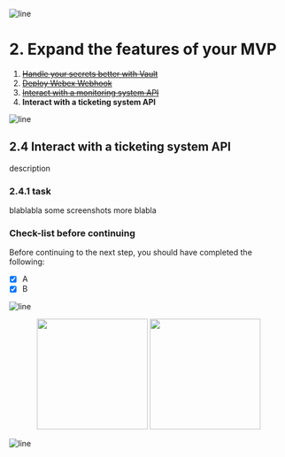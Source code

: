 ![line](../img/banner_line.png)
# 2. Expand the features of your MVP

1. ~~[Handle your secrets better with Vault](2_1.md)~~
2. ~~[Deploy Webex Webhook](2_2.md)~~
3. ~~[Interact with a monitoring system API](2_3.md)~~
4. **Interact with a ticketing system API**


![line](../img/banner_line.png)

## 2.4 Interact with a ticketing system API

description

### 2.4.1 task

blablabla
some screenshots
more blabla

### Check-list before continuing

Before continuing to the next step, you should have completed the following:

- [x] A
- [x] B

![line](../img/banner_line.png)

<p align="center">
<a href="./2_3.md"><img src="../img/previous.png" width="200px"></a>
<a href="./3_1.md"><img src="../img/next.png" width="200px"></a>
</p>

![line](../img/banner_line.png)
